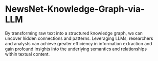 # NewsNet-Knowledge-Graph-via-LLM
By transforming raw text into a structured knowledge graph, we can uncover hidden connections and patterns. Leveraging LLMs, researchers and analysts can achieve greater efficiency in information extraction and gain profound insights into the underlying semantics and relationships within textual content.
